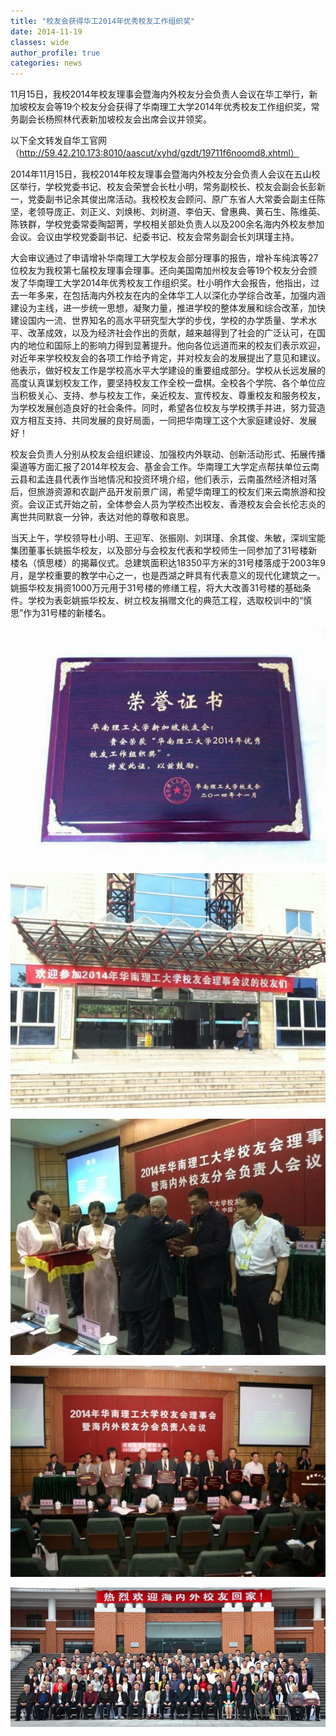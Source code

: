 ```yaml
---
title: "校友会获得华工2014年优秀校友工作组织奖"
date: 2014-11-19
classes: wide
author_profile: true
categories: news
---
```


11月15日，我校2014年校友理事会暨海内外校友分会负责人会议在华工举行，新加坡校友会等19个校友分会获得了华南理工大学2014年优秀校友工作组织奖，常务副会长杨照林代表新加坡校友会出席会议并领奖。

以下全文转发自华工官网 （http://59.42.210.173:8010/aascut/xyhd/gzdt/19711f6noomd8.xhtml）

2014年11月15日，我校2014年校友理事会暨海内外校友分会负责人会议在五山校区举行，学校党委书记、校友会荣誉会长杜小明，常务副校长、校友会副会长彭新一，党委副书记余其俊出席活动。我校校友会顾问、原广东省人大常委会副主任陈坚，老领导庞正、刘正义、刘焕彬、刘树道、李伯天、曾惠典、黄石生、陈维英、陈铁群，学校党委常委陶韶菁，学校相关部处负责人以及200余名海内外校友参加会议。会议由学校党委副书记、纪委书记、校友会常务副会长刘琪瑾主持。

大会审议通过了申请增补华南理工大学校友会部分理事的报告，增补车纯滨等27位校友为我校第七届校友理事会理事。还向美国南加州校友会等19个校友分会颁发了华南理工大学2014年优秀校友工作组织奖。杜小明作大会报告，他指出，过去一年多来，在包括海内外校友在内的全体华工人以深化办学综合改革，加强内涵建设为主线，进一步统一思想，凝聚力量，推进学校的整体发展和综合改革，加快建设国内一流、世界知名的高水平研究型大学的步伐，学校的办学质量、学术水平、改革成效，以及为经济社会作出的贡献，越来越得到了社会的广泛认可，在国内的地位和国际上的影响力得到显著提升。他向各位远道而来的校友们表示欢迎，对近年来学校校友会的各项工作给予肯定，并对校友会的发展提出了意见和建议。他表示，做好校友工作是学校高水平大学建设的重要组成部分。学校从长远发展的高度认真谋划校友工作，要坚持校友工作全校一盘棋。全校各个学院、各个单位应当积极关心、支持、参与校友工作，亲近校友、宣传校友、尊重校友和服务校友，为学校发展创造良好的社会条件。同时，希望各位校友与学校携手并进，努力营造双方相互支持、共同发展的良好局面，一同把华南理工这个大家庭建设好、发展好！

校友会负责人分别从校友会组织建设、加强校内外联动、创新活动形式、拓展传播渠道等方面汇报了2014年校友会、基金会工作。华南理工大学定点帮扶单位云南云县和孟连县代表作当地情况和投资环境介绍，他们表示，云南虽然经济相对落后，但旅游资源和农副产品开发前景广阔，希望华南理工的校友们来云南旅游和投资。会议正式开始之前，全体参会人员为学校杰出校友、香港校友会会长伦志炎的离世共同默哀一分钟，表达对他的尊敬和哀思。

当天上午，学校领导杜小明、王迎军、张振刚、刘琪瑾、余其俊、朱敏，深圳宝能集团董事长姚振华校友，以及部分与会校友代表和学校师生一同参加了31号楼新楼名（慎思楼）的揭幕仪式。总建筑面积达18350平方米的31号楼落成于2003年9月，是学校重要的教学中心之一，也是西湖之畔具有代表意义的现代化建筑之一。姚振华校友捐资1000万元用于31号楼的修缮工程，将大大改善31号楼的基础条件。学校为表彰姚振华校友、树立校友捐赠文化的典范工程，选取校训中的“慎思”作为31号楼的新楼名。

![](/assets/images/20141119a.jpg)

![](/assets/images/20141119b.jpg)

![](/assets/images/20141119c.jpg)

![](/assets/images/20141119d.jpg)

![](/assets/images/20141119e.jpg)
